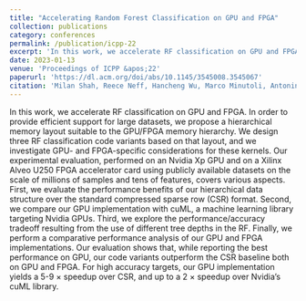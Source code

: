 ```yaml
---
title: "Accelerating Random Forest Classification on GPU and FPGA"
collection: publications
category: conferences
permalink: /publication/icpp-22
excerpt: 'In this work, we accelerate RF classification on GPU and FPGA.'
date: 2023-01-13
venue: 'Proceedings of ICPP &apos;22'
paperurl: 'https://dl.acm.org/doi/abs/10.1145/3545008.3545067'
citation: 'Milan Shah, Reece Neff, Hancheng Wu, Marco Minutoli, Antonino Tumeo, and Michela Becchi. 2023. Accelerating Random Forest Classification on GPU and FPGA. In Proceedings of the 51st International Conference on Parallel Processing (ICPP &apos;22). Association for Computing Machinery, New York, NY, USA, Article 4, 1–11. https://doi.org/10.1145/3545008.3545067'
---
```


In this work, we accelerate RF classification on GPU and FPGA. In order to provide efficient support for large datasets, we propose a hierarchical memory layout suitable to the GPU/FPGA memory hierarchy. We design three RF classification code variants based on that layout, and we investigate GPU- and FPGA-specific considerations for these kernels. Our experimental evaluation, performed on an Nvidia Xp GPU and on a Xilinx Alveo U250 FPGA accelerator card using publicly available datasets on the scale of millions of samples and tens of features, covers various aspects. First, we evaluate the performance benefits of our hierarchical data structure over the standard compressed sparse row (CSR) format. Second, we compare our GPU implementation with cuML, a machine learning library targeting Nvidia GPUs. Third, we explore the performance/accuracy tradeoff resulting from the use of different tree depths in the RF. Finally, we perform a comparative performance analysis of our GPU and FPGA implementations. Our evaluation shows that, while reporting the best performance on GPU, our code variants outperform the CSR baseline both on GPU and FPGA. For high accuracy targets, our GPU implementation yields a 5-9 × speedup over CSR, and up to a 2 × speedup over Nvidia’s cuML library.
